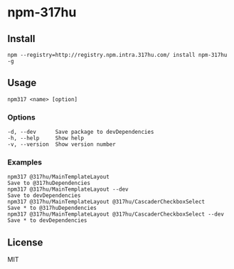 # npm-317hu

## Install

`npm --registry=http://registry.npm.intra.317hu.com/ install npm-317hu -g`

## Usage

`npm317 <name> [option]`

### Options

```
-d, --dev      Save package to devDependencies
-h, --help     Show help
-v, --version  Show version number
```
### Examples

```
npm317 @317hu/MainTemplateLayout                                      Save to @317huDependencies
npm317 @317hu/MainTemplateLayout --dev                                Save to devDependencies
npm317 @317hu/MainTemplateLayout @317hu/CascaderCheckboxSelect        Save * to @317huDependencies
npm317 @317hu/MainTemplateLayout @317hu/CascaderCheckboxSelect --dev  Save * to devDependencies
```

## License

MIT
